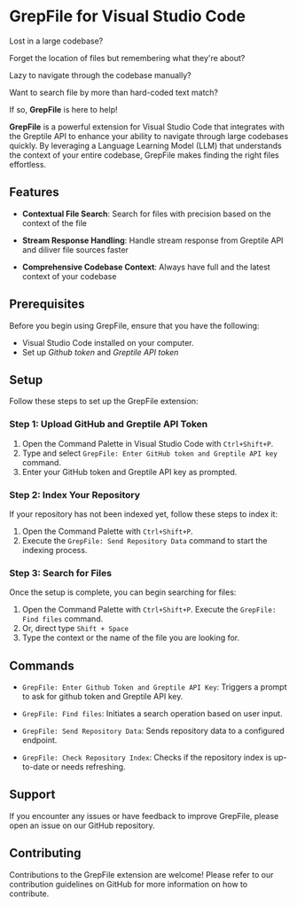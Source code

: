 # GrepFile for Visual Studio Code

Lost in a large codebase? 

Forget the location of files but remembering what they're about? 

Lazy to navigate through the codebase manually? 

Want to search file by more than hard-coded text match?

If so, **GrepFile** is here to help!

**GrepFile** is a powerful extension for Visual Studio Code that integrates with the Greptile API to enhance your ability to navigate through large codebases quickly. By leveraging a Language Learning Model (LLM) that understands the context of your entire codebase, GrepFile makes finding the right files effortless.

## Features

- **Contextual File Search**: Search for files with precision based on the context of the file

- **Stream Response Handling**: Handle stream response from Greptile API and diliver file sources faster

- **Comprehensive Codebase Context**: Always have full and the latest context of your codebase 

## Prerequisites

Before you begin using GrepFile, ensure that you have the following:
- Visual Studio Code installed on your computer.
- Set up *Github token* and *Greptile API token*

## Setup

Follow these steps to set up the GrepFile extension:

### Step 1: Upload GitHub and Greptile API Token

1. Open the Command Palette in Visual Studio Code with `Ctrl+Shift+P`.
2. Type and select `GrepFile: Enter GitHub token and Greptile API key` command.
3. Enter your GitHub token and Greptile API key as prompted.

### Step 2: Index Your Repository

If your repository has not been indexed yet, follow these steps to index it:

1. Open the Command Palette with `Ctrl+Shift+P`.
2. Execute the `GrepFile: Send Repository Data` command to start the indexing process.

### Step 3: Search for Files

Once the setup is complete, you can begin searching for files:

1. Open the Command Palette with `Ctrl+Shift+P`. Execute the `GrepFile: Find files` command.
2. Or, direct type `Shift + Space`
3. Type the context or the name of the file you are looking for.

## Commands

- `GrepFile: Enter Github Token and Greptile API Key`: Triggers a prompt to ask for github token and Greptile API key.

- `GrepFile: Find files`: Initiates a search operation based on user input.

- `GrepFile: Send Repository Data`: Sends repository data to a configured endpoint.

- `GrepFile: Check Repository Index`: Checks if the repository index is up-to-date or needs refreshing.


## Support

If you encounter any issues or have feedback to improve GrepFile, please open an issue on our GitHub repository.

## Contributing

Contributions to the GrepFile extension are welcome! Please refer to our contribution guidelines on GitHub for more information on how to contribute.
